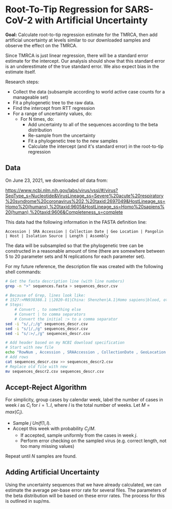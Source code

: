 # Root-To-Tip Regression for SARS-CoV-2 with Artificial Uncertainty

**Goal:** Calculate root-to-tip regression estimate for the TMRCA, then add artificial uncertainty at levels similar to our downloaded samples and observe the effect on the TMRCA.

Since TMRCA is just linear regression, there will be a standard error estimate for the intercept. Our analysis should show that this standard error is an underestimate of the true standard error. We also expect bias in the estimate itself. 

Research steps:

- Collect the data (subsample according to world active case counts for a manageable set)
- Fit a phylogenetic tree to the raw data.
- Find the intercept from RTT regression
- For a range of uncertainty values, do:
    - For N times, do:
        - Add uncertainty to all of the sequences according to the beta distribution
        - Re-sample from the uncertainty 
        - Fit a phylogenetic tree to the new samples
        - Calculate the intercept (and it's standard error) in the root-to-tip regression



## Data

On June 23, 2021, we downloaded *all* data from:

https://www.ncbi.nlm.nih.gov/labs/virus/vssi/#/virus?SeqType_s=Nucleotide&VirusLineage_ss=Severe%20acute%20respiratory%20syndrome%20coronavirus%202,%20taxid:2697049&HostLineage_ss=Homo%20(humans),%20taxid:9605&HostLineage_ss=Homo%20sapiens%20(human),%20taxid:9606&Completeness_s=complete

This data had the following information in the FASTA definition line:

    Accession | SRA Accession | Collection Date | Geo Location | Pangolin | Host | Isolation Source | Length | Assembly

The data will be subsampled so that the phylogenetic tree can be constructed in a reasonable amount of time (there are somewhere between 5 to 20 parameter sets and N replications for each parameter set).

For my future reference, the description file was created with the following shell commands:

```bash
# Get the fasta description line (with line numbers)
grep -n ">" sequences.fasta > sequences_descr.csv

# Because of Grep, lines look like:
# 1527:>MN938388.1 ||2020-01|China: Shenzhen|A.1|Homo sapiens|blood, other
# Steps:
    # Convert , to something else 
    # Convert | to comma separators
    # Convert the initial :> to a comma separator
sed -i "s/,/;/g" sequences_descr.csv
sed -i "s/|/,/g" sequences_descr.csv
sed -i "s/:>/,/g" sequences_descr.csv

# Add header based on my NCBI download specification
# Start with new file
echo "RowNum , Accession , SRAAccession , CollectionDate , GeoLocation , Pangolin , Host , IsolationSource , Length , Assembly" > sequences_descr2.csv
# Add rows
cat sequences_descr.csv >> sequences_descr2.csv
# Replace old file with new
mv sequences_descr2.csv sequences_descr.csv
```

## Accept-Reject Algorithm

For simplicity, group cases by calendar week, label the number of cases in week $i$ as $C_i$ for $i = 1 .. I$, where $I$ is the total number of weeks. Let $M = max(C_i)$.

- Sample $j ~ Unif(1, I)$.
- Accept this week with probability $C_j/M$.
    - If accepted, sample uniformly from the cases in week $j$.
    - Perform error checking on the sampled virus (e.g. correct length, not too many missing values)

Repeat until $N$ samples are found.


## Adding Artificial Uncertainty

Using the uncertainty sequences that we have already calculated, we can estimate the average per-base error rate for several files. The parameters of the beta distribution will be based on these error rates. The process for this is outlined in sup/ms. 







